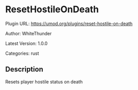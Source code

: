 # ResetHostileOnDeath

Plugin URL: https://umod.org/plugins/reset-hostile-on-death

Author: WhiteThunder

Latest Version: 1.0.0

Categories: rust

## Description

Resets player hostile status on death

